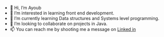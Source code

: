 - 👋 Hi, I’m Ayoub
- 👀 I’m interested in learning front end development. 
- 🌱 I’m currently learning Data structures and Systems level programming.
- 💞️ I’m looking to collaborate on projects in Java.
- 📫 You can reach me by shooting me a message on <a href="www.linkedin.com/in/ayoub002/">Linked in</a>

<!---
ayosma/ayosma is a ✨ special ✨ repository because its `README.md` (this file) appears on your GitHub profile.
You can click the Preview link to take a look at your changes.
--->
